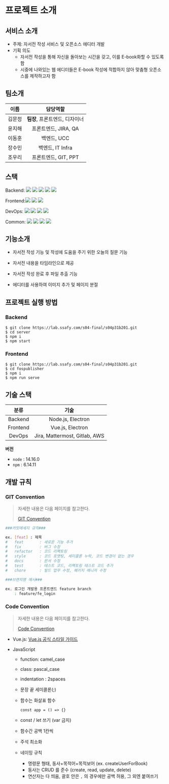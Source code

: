 # 프로젝트 소개

## 서비스 소개

- 주제: 자서전 작성 서비스 및 오픈소스 에디터 개발
- 기획 의도
  - 자서전 작성을 통해 자신을 돌아보는 시간을 갖고, 이를 E-book화할 수 있도록 함
  - 시중에 나와있는 웹 에디터들은 E-book 작성에 적합하지 않아 맞춤형 오픈소스를 제작하고자 함

## 팀소개

|  이름  |            담당역할            |
| :----: | :----------------------------: |
| 김문정 | **팀장**, 프론트엔드, 디자이너 |
| 윤지해 |      프론트엔드, JIRA, QA      |
| 이동훈 |          백엔드, UCC           |
| 장수민 |        백엔드, IT Infra        |
| 조우리 |      프론트엔드, GIT, PPT      |

## 스택

Backend: <img src="https://img.shields.io/badge/Node.js-339933?style=flat-square&logo=node.js&logoColor=black"> <img src="https://img.shields.io/badge/Express-000000?style=flat-square&logo=express&logoColor=white"> <img src="https://img.shields.io/badge/Swagger-85EA2D?style=flat-square&logo=swagger&logoColor=black"> <img src="https://img.shields.io/badge/Mysql-4479A1?style=flat-square&logo=Mysql&logoColor=white"> <img src="https://img.shields.io/badge/nodemon-76D04B?style=flat-square&logo=Nodemon&logoColor=black">

Frontend:<img src="https://img.shields.io/badge/Electron-47848F?style=flat-square&logo=electron&logoColor=black"> <img src="https://img.shields.io/badge/Vue.js-4FC08D?style=flat-square&logo=vue.js&logoColor=white"> <img src="https://img.shields.io/badge/CSS3-1572B6?style=flat-square&logo=CSS3&logoColor=white">

DevOps: <img src="https://img.shields.io/badge/Docker-2496ED?style=flat-square&logo=docker&logoColor=black"> <img src="https://img.shields.io/badge/Amazon%20AWS-232F3E?style=flat-square&logo=amazon-aws&logoColor=white"> <img src="https://img.shields.io/badge/Jenkins-D24939?style=flat-square&logo=Jenkins&logoColor=black"/> <img src="https://img.shields.io/badge/NGINX-269539?style=flat-square&logo=NGINX&logoColor=black"/>

Common: <img src="https://img.shields.io/badge/GitLab-FCA121?style=flat-square&logo=GitLab&logoColor=black"/> <img src="https://img.shields.io/badge/Jira-0052CC?style=flat-square&logo=Jira&logoColor=white"/> <img src="https://img.shields.io/badge/JavaScript-F7DF1E?style=flat-square&logo=JavaScript&logoColor=black"> <img src="https://img.shields.io/badge/Visual%20Studio%20Code-007ACC?style=flat-square&logo=visual-studio-code&logoColor=white">

## 기능소개

- 자서전 작성 기능 및 작성에 도움을 주기 위한 오늘의 질문 기능

- 자서전 내용을 타임라인으로 제공

- 자서전 작성 완료 후 파일 추출 기능

- 에디터를 사용하여 이미지 추가 및 페이지 분절

## 프로젝트 실행 방법

### Backend

```text
$ git clone https://lab.ssafy.com/s04-final/s04p31b201.git
$ cd server
$ npm i
$ npm start
```

### Frontend

```text
$ git clone https://lab.ssafy.com/s04-final/s04p31b201.git
$ cd fospublisher
$ npm i
$ npm run serve
```

## 기술 스택

|   분류   |             기술              |
| :------: | :---------------------------: |
| Backend  |       Node.js, Electron       |
| Frontend |       Vue.js, Electron        |
|  DevOps  | Jira, Mattermost, Gitlab, AWS |

**버전**

- `node` : 14.16.0
- `npm` : 6.14.11

## 개발 규칙

### GIT Convention

> 자세한 내용은 다음 페이지를 참고한다.
>
> [GIT Convention](https://www.notion.so/GIT-Convention-e0a324b35a154a0ebdc8e9600b46fe41)

```bash
###커밋메세지 규칙###

ex. [feat] : 제목
#   feat       : 새로운 기능 추가
#   fix        : 버그 수정
#   refactor   : 코드 리팩토링
#   style      : 코드 포맷팅, 세미콜론 누락, 코드 변경이 없는 경우
#   docs       : 문서 수정
#   test       : 테스트 코드, 리팩토링 테스트 코드 추가
#   chore      : 빌드 업무 수정, 패키지 매니저 수정

###브랜치명 예시###

ex. 로그인 개발용 프론트엔드 feature branch
	: feature/fe_login
```

### Code Convention

> 자세한 내용은 다음 페이지를 참고한다.
>
> [Code Convention](https://www.notion.so/Code-Convention-ab35a4d0f439492589749090d4b68ec9)

- Vue.js: [Vue.js 공식 스타일 가이드](https://kr.vuejs.org/v2/style-guide/index.html)

- JavaScript

  - function: camel_case

  - class: pascal_case

  - indentation : 2spaces

  - 문장 끝 세미콜론(;)

  - 함수는 화살표 함수

    ```
    const app = () => {}
    ```

  - const / let 쓰기 (var 금지)

  - 함수간 공백 1칸씩

  - 주석 최소화

  - 네이밍 규칙

    - 명령문 형태, 동사+목적어+목적보어 (ex. createUserForBook)
    - 동사는 CRUD 를 준수 (create, read, update, delete)
    - 연산자는 다 띄움, 괄호 안은 `,` 의 경우에만 공백 허용, 그 외엔 붙여쓰기

